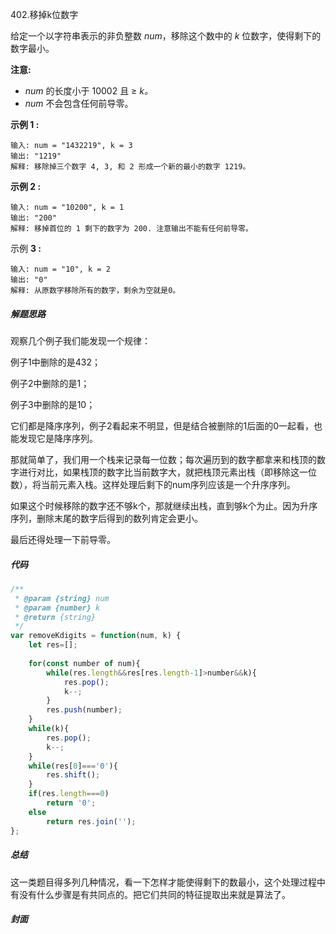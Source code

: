 402.移掉k位数字

给定一个以字符串表示的非负整数 *num*，移除这个数中的 *k* 位数字，使得剩下的数字最小。

**注意:**

- *num* 的长度小于 10002 且 ≥ *k。*
- *num* 不会包含任何前导零。

**示例 1 :**

```
输入: num = "1432219", k = 3
输出: "1219"
解释: 移除掉三个数字 4, 3, 和 2 形成一个新的最小的数字 1219。
```

**示例 2 :**

```
输入: num = "10200", k = 1
输出: "200"
解释: 移掉首位的 1 剩下的数字为 200. 注意输出不能有任何前导零。
```

示例 **3 :**

```
输入: num = "10", k = 2
输出: "0"
解释: 从原数字移除所有的数字，剩余为空就是0。
```



##### 解题思路

观察几个例子我们能发现一个规律：

例子1中删除的是432；

例子2中删除的是1；

例子3中删除的是10；

它们都是降序序列，例子2看起来不明显，但是结合被删除的1后面的0一起看，也能发现它是降序序列。

那就简单了，我们用一个栈来记录每一位数；每次遍历到的数字都拿来和栈顶的数字进行对比，如果栈顶的数字比当前数字大，就把栈顶元素出栈（即移除这一位数），将当前元素入栈。这样处理后剩下的num序列应该是一个升序序列。

如果这个时候移除的数字还不够k个，那就继续出栈，直到够k个为止。因为升序序列，删除末尾的数字后得到的数列肯定会更小。

最后还得处理一下前导零。



##### 代码

```javascript
/**
 * @param {string} num
 * @param {number} k
 * @return {string}
 */
var removeKdigits = function(num, k) {
    let res=[];
    
    for(const number of num){
        while(res.length&&res[res.length-1]>number&&k){
            res.pop();
            k--;
        }
        res.push(number);
    }
    while(k){
        res.pop();
        k--;
    }
    while(res[0]==='0'){
        res.shift();
    }
    if(res.length===0)
        return '0';
    else
        return res.join('');
};
```



##### 总结

这一类题目得多列几种情况，看一下怎样才能使得剩下的数最小，这个处理过程中有没有什么步骤是有共同点的。把它们共同的特征提取出来就是算法了。



##### 封面

